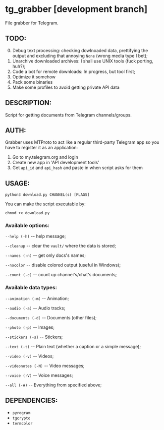 # tg_grabber \[development branch\]
File grabber for Telegram.

## TODO:
0. Debug text processing: checking dowlnoaded data, prettifying the output and excluding that annoying `None` (wrong media type I bet);
1. Unarchive downloaded archives: I shall use UNIX tools (fuck porting, huh?);
2. Code a bot for remote downloads: In progress, but tool first;
3. Optimize it somehow
4. Pack some binaries
5. Make some profiles to avoid getting private API data 

## DESCRIPTION:
Script for getting documents from Telegram channels/groups.

## AUTH:
Grabber uses MTProto to act like a regular third-party Telegram app so you have to register it as an application:
1. Go to my.telegram.org and login 
2. Create new app in 'API development tools'
3. Get `api_id` and `api_hash` and paste in when script asks for them

## USAGE:
`python3 download.py CHANNEL(s) [FLAGS]`

You can make the script executable by:

`chmod +x download.py`

### Available options:

`--help (-h)` -- help message;

`--cleanup` -- clear the `vault/` where the data is stored;

`--names (-n)` -- get only docs's names;

`--nocolor` -- disable colored output (useful in Windows);

`--count (-c)` -- count up channel's/chat's documents;

### Available data types:
`--animation (-m)` -- Animation;

`--audio (-a)` -- Audio tracks;

`--documents (-d)` -- Documents (other files);

`--photo (-p)` -- Images;

`--stickers (-s)` -- Stickers;

`--text (-t)` -- Plain text (whether a caption or a simple message);

`--video (-v)` -- Videos;

`--videonotes (-N)` -- Video messages;

`--voice (-V)` -- Voice messages;

`--all (-A)` -- Everything from specified above;

## DEPENDENCIES:

* `pyrogram`
* `tgcrypto`
* `termcolor`
